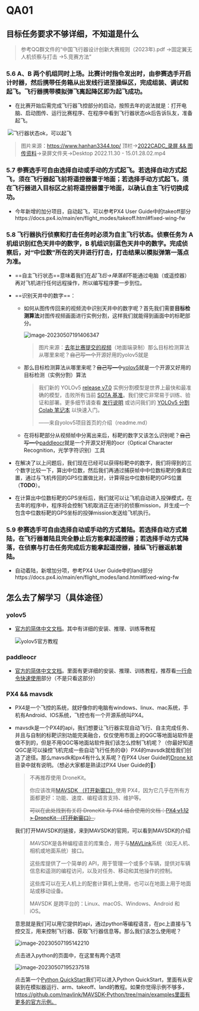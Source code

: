 # QA01

## 目标任务要求不够详细，不知道是什么

> 参考QQ群文件的“中国飞行器设计创新大赛规则（2023年).pdf ->固定翼无人机侦察与打击 ->5.竞赛方法”

### 5.6 A、B 两个机组同时上场。比赛计时指令发出时，由参赛选手开启计时器，然后携带任务箱从出发线行进至操纵区，完成组装、调试和起飞。飞行器携带模拟弹飞离起降区即为起飞成功。

- 在比赛开始后需完成飞行器飞控部分的启动，按照去年的说法就是：打开电脑、启动图传、运行比赛程序、在程序中看到飞行器状态ok后告诉队友，准备起飞。  

​	![飞行器状态ok，可以起飞](https://hanhan3344-tx-bk-1313563340.cos.ap-guangzhou.myqcloud.com/typora/image-20230507185941651.png)  

> 图片来源：https://www.hanhan3344.top/ 顶栏→[2022CADC_录屏 && 图传资料](https://www.aliyundrive.com/s/YEEhfchRVAq)→录屏文件夹→Desktop 2022.11.30 - 15.01.28.02.mp4

### 5.7 参赛选手可自由选择自动或手动的方式起飞。若选择自动方式起飞，须在飞行器起飞前将遥控器置于地面；若选择手动方式起飞，须在飞行器进入目标区之前将遥控器置于地面，以确认自主飞行切换成功。

- 今年新增的加分项目，自动起飞，可以参考PX4 User Guide中的takeoff部分https://docs.px4.io/main/en/flight_modes/takeoff.html#fixed-wing-fw

### 5.8 飞行器执行侦察和打击任务时必须为自主飞行状态。侦察任务为 A 机组识别红色天井中的数字，B 机组识别蓝色天井中的数字。完成侦察后，对“中位数”所在的天井进行打击，打击结果以模拟弹第一落点为准。

- ==自主飞行状态==意味着我们在*起飞后→降落前*不能通过电脑（或遥控器）再对飞机进行任何远程操作，所以编写程序要一步到位。

- ==识别天井中的数字==：

  - 如何从图传传回来的视频流中识别天井中的数字呢？首先我们需要**目标检测算法**对图传视频画面进行实例分割，这样我们就能得到画面中的标靶部分。  

    ![image-20230507191406347](https://hanhan3344-tx-bk-1313563340.cos.ap-guangzhou.myqcloud.com/typora/image-20230507191406347.png)  

    > 图片来源：[去年比赛提交的视频](https://www.bilibili.com/video/BV1HP411T7C9/?spm_id_from=333.999.0.0&vd_source=374b2a05cf4288dee623676fbe5a8ca6)（地面端录制）那么目标检测算法从哪里来呢？~~自己写一个~~开源好用的yolov5就是

  - 那么目标检测算法从哪里来呢？~~自己写一个~~[yolov5](https://github.com/ultralytics/yolov5)就是一个开源又好用的目标检测（实例分割）算法

    > 我们新的 YOLOv5 [release v7.0](https://github.com/ultralytics/yolov5/releases/v7.0) 实例分割模型是世界上最快和最准确的模型，击败所有当前 [SOTA 基准](https://paperswithcode.com/sota/real-time-instance-segmentation-on-mscoco)。我们使它非常易于训练、验证和部署。更多细节请查看 [发行说明](https://github.com/ultralytics/yolov5/releases/v7.0) 或访问我们的 [YOLOv5 分割 Colab 笔记本](https://github.com/ultralytics/yolov5/blob/master/segment/tutorial.ipynb) 以快速入门。
    >
    > ——来自yolov5项目首页的介绍（readme.md）

  - 在将标靶部分从视频帧中分离出来后，标靶的数字又该怎么识别呢？~~自己写一个~~[paddleocr](https://github.com/PaddlePaddle/PaddleOCR)就是一个开源又好用的ocr（Optical Character Recognition，光学字符识别）工具

- 在解决了以上问题后，我们现在已经可以获得标靶中的数字，我们将得到的三个数字比较一下，算出中位数，然后我们再通过捕获帧中中位数标靶的像素位置，通过与飞机传回的GPS位置做比对，计算得出中位数标靶的GPS位置（**TODO**）。

- 在计算出中位数标靶的GPS坐标后，我们就可以让飞机自动进入投弹模式，在去年的程序中，程序将会控制飞机取消正在进行的侦察mission，并生成一个包含中位数标靶的GPS坐标的投弹mission发送给飞机执行。

### 5.9 参赛选手可自由选择自动或手动的方式着陆。若选择自动方式着陆，在飞行器着陆且完全静止后方能拿起遥控器；若选择手动方式降落，在侦察与打击任务完成后方能拿起遥控器，操纵飞行器返航着陆。

- 自动着陆，新增加分项，参考PX4 User Guide中的land部分https://docs.px4.io/main/en/flight_modes/land.html#fixed-wing-fw

## 怎么去了解学习（具体途径）

### yolov5

- [官方的简体中文文档](https://github.com/ultralytics/yolov5/blob/master/README.zh-CN.md)。其中有详细的安装、推理、训练等教程  

  ![yolov5官方教程](https://hanhan3344-tx-bk-1313563340.cos.ap-guangzhou.myqcloud.com/typora/image-20230507193632234.png)  

### paddleocr

- [官方的简体中文文档](https://github.com/PaddlePaddle/PaddleOCR/blob/release/2.6/README_ch.md)。里面有更详细的安装、推理、训练教程，推荐看[一行命令快速使用](https://github.com/PaddlePaddle/PaddleOCR/blob/release/2.6/doc/doc_ch/quickstart.md)部分（不是只看这部分）

### PX4 && mavsdk

- PX4是一个飞控的系统，就好像你的电脑有windows、linux、mac系统，手机有Android、IOS系统，飞控也有一个开源系统叫PX4。

- mavsdk是一个PX4的api，我们想要让飞行器实现自动飞行、自主完成任务、并且与自制的标靶识别功能完美融合，仅仅使用市面上的QGC等地面站软件是做不到的，但是不用QGC等地面站软件我们该怎么控制飞机呢？（你最好知道QGC是可以操控飞机完成一些自动飞行任务的😅）PX4的mavsdk就给我们创造了途径。那么mavsdk和px4有什么关系呢？在PX4 User Guide的[Drone kit](https://docs.px4.io/main/en/robotics/dronekit.html#dronekit)目录中就有说明。（想必大家都是熟读过PX4 User Guide的🤣）

  > 不再推荐使用 DroneKit。
  >
  > 你应该改用[MAVSDK （打开新窗口）](https://mavsdk.mavlink.io/)使用 PX4，因为它几乎在所有方面都更好：功能、速度、编程语言支持、维护等。
  >
  > ~~可以在此处找到有关将 DroneKit 与 PX4 结合使用的文档：[PX4 v1.12 > DroneKit （打开新窗口）](https://docs.px4.io/v1.12/en/robotics/dronekit.html).~~

  我们打开MAVSDK的链接，来到MAVSDK的官网，可以看到MAVSDK的介绍

  > *MAVSDK*是各种编程语言的库集合，用于与[MAVLink](https://mavlink.io/en/)系统（如无人机、相机或地面系统）接口。
  >
  > 这些库提供了一个简单的 API，用于管理一个或多个车辆，提供对车辆信息和遥测的编程访问，以及对任务、移动和其他操作的控制。
  >
  > 这些库可以在无人机上的配套计算机上使用，也可以在地面上用于地面站或移动设备。
  >
  > MAVSDK 是跨平台的：Linux、macOS、Windows、Android 和 iOS。

  意思就是我们可以用它提供的api，通过python等编程语言，在pc上直接与飞控交互，用来控制飞行器、获取飞行器信息等。那么我们该怎么使用呢？  

  ![image-20230507195142210](https://hanhan3344-tx-bk-1313563340.cos.ap-guangzhou.myqcloud.com/typora/image-20230507195142210.png)  

  点击进入python的页面中，在这里有两个选项  

  ![image-20230507195237518](https://hanhan3344-tx-bk-1313563340.cos.ap-guangzhou.myqcloud.com/typora/image-20230507195237518.png)  

  点击第一个[Python QuickStart](https://mavsdk.mavlink.io/main/en/python/quickstart.html)我们可以进入Python QuickStart，里面有从安装到在模拟器运行、arm、takeoff、land的教程。如果你觉得示例不够多，https://github.com/mavlink/MAVSDK-Python/tree/main/examples里面有更多的官方示例。

